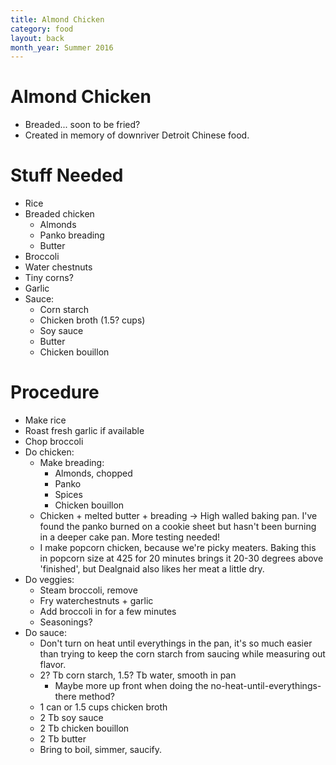 ```yaml
---
title: Almond Chicken
category: food
layout: back
month_year: Summer 2016
---
```


# Almond Chicken

* Breaded... soon to be fried?
* Created in memory of downriver Detroit Chinese food.

# Stuff Needed

* Rice
* Breaded chicken
  * Almonds
  * Panko breading
  * Butter
* Broccoli
* Water chestnuts
* Tiny corns?
* Garlic
* Sauce:
  * Corn starch
  * Chicken broth (1.5? cups)
  * Soy sauce
  * Butter
  * Chicken bouillon

# Procedure

* Make rice
* Roast fresh garlic if available
* Chop broccoli
* Do chicken:
  * Make breading:
    * Almonds, chopped
    * Panko
    * Spices
    * Chicken bouillon
  * Chicken + melted butter + breading -> High walled baking pan. I've found the panko burned on a cookie sheet but hasn't been burning in a deeper cake pan. More testing needed!
  * I make popcorn chicken, because we're picky meaters. Baking this in popcorn size at 425 for 20 minutes brings it 20-30 degrees above 'finished', but Dealgnaid also likes her meat a little dry.
* Do veggies:
  * Steam broccoli, remove
  * Fry waterchestnuts + garlic
  * Add broccoli in for a few minutes
  * Seasonings?
* Do sauce:
  * Don't turn on heat until everythings in the pan, it's so much easier than trying to keep the corn starch from saucing while measuring out flavor.
  * 2? Tb corn starch, 1.5? Tb water, smooth in pan
    * Maybe more up front when doing the no-heat-until-everythings-there method?
  * 1 can or 1.5 cups chicken broth
  * 2 Tb soy sauce
  * 2 Tb chicken bouillon
  * 2 Tb butter
  * Bring to boil, simmer, saucify.

